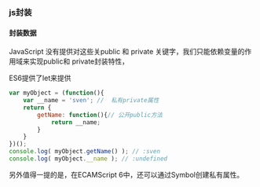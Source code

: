 ### js封装

#### 封装数据
JavaScript 没有提供对这些关public 和 private 关键字，我们只能依赖变量的作用域来实现public和 private封装特性，

ES6提供了let来提供

```javascript
var myObject = (function(){
    var __name = 'sven'; //  私有private属性  
    return {
        getName: function(){// 公开public方法
            return __name;
        }
    }
})();
console.log( myObject.getName() ); // :sven
console.log( myObject.__name ); // :undefined
```
另外值得一提的是，在ECAMScript 6中，还可以通过Symbol创建私有属性。
